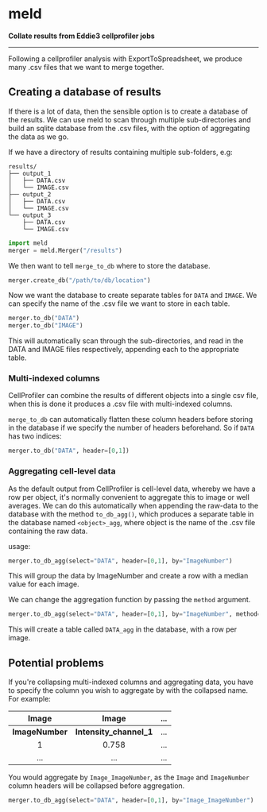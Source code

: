 # meld

**Collate results from Eddie3 cellprofiler jobs**

--------------------------------------------------------------------------------

Following a cellprofiler analysis with ExportToSpreadsheet, we produce many .csv files that we want to merge together.

## Creating a database of results

If there is a lot of data, then the sensible option is to create a database of the results. We can use meld to scan through multiple sub-directories and build an sqlite database from the .csv files, with the option of aggregating the data as we go.

If we have a directory of results containing multiple sub-folders, e.g:

```
results/
├── output_1
│   ├── DATA.csv
│   └── IMAGE.csv
├── output_2
│   ├── DATA.csv
│   └── IMAGE.csv
└── output_3
    ├── DATA.csv
    └── IMAGE.csv
```

```python
import meld
merger = meld.Merger("/results")
```

We then want to tell `merge_to_db` where to store the database.

```python
merger.create_db("/path/to/db/location")
```

Now we want the database to create separate tables for  `DATA` and `IMAGE`. We
can specify the name of the .csv file we want to store in each table.

```python
merger.to_db("DATA")
merger.to_db("IMAGE")
```

This will automatically scan through the sub-directories, and read in the DATA
and IMAGE files respectively, appending each to the appropriate table.


### Multi-indexed columns

CellProfiler can combine the results of different objects into a single csv
file, when this is done it produces a .csv file with multi-indexed columns.

`merge_to_db` can automatically flatten these column headers before storing in
the database if we specify the number of headers beforehand. So if `DATA` has
two indices:

```python
merger.to_db("DATA", header=[0,1])
```

### Aggregating cell-level data

As the default output from CellProfiler is cell-level data, whereby we have a
row per object, it's normally convenient to aggregate this to image or well
averages. We can do this automatically when appending the raw-data to the
database with the method `to_db_agg()`, which produces a separate table in the
database named `<object>_agg`, where object is the name of the .csv file
containing the raw data.

usage:

```python
merger.to_db_agg(select="DATA", header=[0,1], by="ImageNumber")
```

This will group the data by ImageNumber and create a row with a median value
for each image.

We can change the aggregation function by passing the `method` argument.

```python
merger.to_db_agg(select="DATA", header=[0,1], by="ImageNumber", method="mean")
```

This will create a table called `DATA_agg` in the database, with a row per
image.


## Potential problems

If you're collapsing multi-indexed columns and aggregating data, you have to specify the column you wish to aggregate by with the collapsed name.  
For example:

|    Image        |        Image            | ... |
|:---------------:|:-----------------------:|-----|
| **ImageNumber** | **Intensity_channel_1** | ... |
| 1               | 0.758                   | ... |
| ...             | ...                     | ... |

You would aggregate by `Image_ImageNumber`, as the `Image` and `ImageNumber` column headers will be collapsed before aggregation.

```python
merger.to_db_agg(select="DATA", header=[0,1], by="Image_ImageNumber")
```
